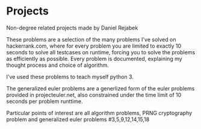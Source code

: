 # Projects
Non-degree related projects made by Daniel Rejabek

These problems are a selection of the many problems I've solved on hackerrank.com, where for every problem you are limited to exactly 10 seconds to solve all testcases on runtime, forcing you to solve the problems as efficiently as possible.
Every problem is documented, explaining my thought process and choice of algorithm.

I've used these problems to teach myself python 3.

The generalized euler problems are a generlized form of the euler problems provided in projecteuler.net, also constrained under the time limit of 10 seconds per problem runttime.

Particular points of interest are all algorithm problems, PRNG cryptography problem and generalized euler problems #3,5,9,12,14,15,18



